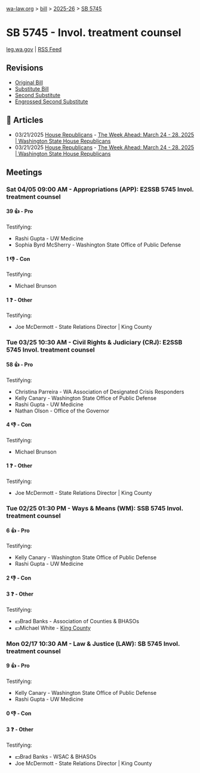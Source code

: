 [wa-law.org](/) > [bill](/bill/) > [2025-26](/bill/2025-26/) > [SB 5745](/bill/2025-26/sb/5745/)

# SB 5745 - Invol. treatment counsel
[leg.wa.gov](https://app.leg.wa.gov/billsummary?BillNumber=5745&Year=2025&Initiative=false) | [RSS Feed](./rss.xml)

## Revisions
* [Original Bill](1/)
* [Substitute Bill](S/)
* [Second Substitute](S2/)
* [Engrossed Second Substitute](S2.E/)

## 📰 Articles
* 03/21/2025 [House Republicans](/org/house_republicans/) - [The Week Ahead: March 24 - 28, 2025 | Washington State House Republicans](http://houserepublicans.wa.gov/week/the-week-ahead-march-24-28-2025/#:~:text=SB%205745)
* 03/21/2025 [House Republicans](/org/house_republicans/) - [The Week Ahead: March 24 - 28, 2025 | Washington State House Republicans](https://houserepublicans.wa.gov/week/the-week-ahead-march-24-28-2025/#:~:text=SB%205745)

## Meetings
### Sat 04/05 09:00 AM - Appropriations (APP): E2SSB 5745 Invol. treatment counsel
#### 39 👍 - Pro
Testifying:
* Rashi Gupta - UW Medicine
* Sophia Byrd McSherry - Washington State Office of Public Defense

#### 1 👎 - Con
Testifying:
* Michael Brunson

#### 1 ❓ - Other
Testifying:
* Joe McDermott - State Relations Director | King County

### Tue 03/25 10:30 AM - Civil Rights & Judiciary (CRJ): E2SSB 5745 Invol. treatment counsel
#### 58 👍 - Pro
Testifying:
* Christina Parreira - WA Association of Designated Crisis Responders
* Kelly Canary - Washington State Office of Public Defense
* Rashi Gupta - UW Medicine
* Nathan Olson - Office of the Governor

#### 4 👎 - Con
Testifying:
* Michael Brunson

#### 1 ❓ - Other
Testifying:
* Joe McDermott - State Relations Director | King County

### Tue 02/25 01:30 PM - Ways & Means (WM): SSB 5745 Invol. treatment counsel
#### 6 👍 - Pro
Testifying:
* Kelly Canary - Washington State Office of Public Defense
* Rashi Gupta - UW Medicine

#### 2 👎 - Con

#### 3 ❓ - Other
Testifying:
* 💵Brad Banks - Association of Counties & BHASOs
* 💵Michael White - [King County](/org/king_county/)

### Mon 02/17 10:30 AM - Law & Justice (LAW): SB 5745 Invol. treatment counsel
#### 9 👍 - Pro
Testifying:
* Kelly Canary - Washington State Office of Public Defense
* Rashi Gupta - UW Medicine

#### 0 👎 - Con

#### 3 ❓ - Other
Testifying:
* 💵Brad Banks - WSAC & BHASOs
* Joe McDermott - State Relations Director | King County
